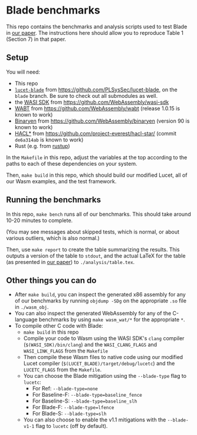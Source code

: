 # Blade benchmarks

This repo contains the benchmarks and analysis scripts used to test Blade in
[our paper]. The instructions here should allow you to reproduce Table 1
(Section 7) in that paper.

## Setup

You will need:

- This repo
- [`lucet-blade`] from https://github.com/PLSysSec/lucet-blade, on the
`blade` branch. Be sure to check out all submodules as well.
- the [WASI SDK] from https://github.com/WebAssembly/wasi-sdk
- [WABT] from https://github.com/WebAssembly/wabt (release 1.0.15 is known to work)
- [Binaryen] from https://github.com/WebAssembly/binaryen (version 90 is known to work)
- [HACL*] from https://github.com/project-everest/hacl-star/ (commit `de6a314ab` is known to work)
- Rust (e.g. from [rustup])

In the `Makefile` in this repo, adjust the variables at the top according to
the paths to each of these dependencies on your system.

Then, `make build` in this repo, which should build our modified Lucet, all
of our Wasm examples, and the test framework.

## Running the benchmarks

In this repo, `make bench` runs all of our benchmarks. This should take
around 10-20 minutes to complete.

(You may see messages about skipped tests, which is normal, or about various
outliers, which is also normal.)

Then, use `make report` to create the table summarizing the results. This
outputs a version of the table to `stdout`, and the actual LaTeX for the
table (as presented in [our paper]) to `./analysis/table.tex`.

## Other things you can do

- After `make build`, you can inspect the generated x86 assembly for any of
our benchmarks by running `objdump -SDg` on the appropriate `.so` file in
`./wasm_obj`.
- You can also inspect the generated WebAssembly for any of the C-language
benchmarks by using `make wasm_wat/*` for the appropriate `*`.
- To compile other C code with Blade:
  - `make build` in this repo
  - Compile your code to Wasm using the WASI SDK's `clang` compiler
  (`$(WASI_SDK)/bin/clang`) and the `WASI_CLANG_FLAGS` and `WASI_LINK_FLAGS`
  from the `Makefile`
  - Then compile these Wasm files to native code using our modified Lucet
  compiler (`$(LUCET_BLADE)/target/debug/lucetc`) and the `LUCETC_FLAGS` from
  the `Makefile`.
  - You can choose the Blade mitigation using the `--blade-type` flag to
  `lucetc`:
    - For Ref: `--blade-type=none`
    - For Baseline-F: `--blade-type=baseline_fence`
    - For Baseline-S: `--blade-type=baseline_slh`
    - For Blade-F: `--blade-type=lfence`
    - For Blade-S: `--blade-type=slh`
  - You can also choose to enable the v1.1 mitigations with the
  `--blade-v1-1` flag to `lucetc` (off by default).

[our paper]: https://arxiv.org/abs/2005.00294
[`lucet-blade`]: https://github.com/PLSysSec/lucet-blade
[WASI SDK]: https://github.com/WebAssembly/wasi-sdk
[WABT]: https://github.com/WebAssembly/wabt
[Binaryen]: https://github.com/WebAssembly/binaryen
[HACL*]: https://github.com/project-everest/hacl-star/
[rustup]: https://rustup.rs
